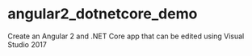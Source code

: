 # angular2_dotnetcore_demo
Create an Angular 2 and .NET Core app that can be edited using Visual Studio 2017
